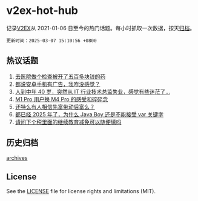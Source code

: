 # v2ex-hot-hub

 记录[V2EX](https://www.v2ex.com/)从 2021-01-06 日至今的热门话题。每小时抓取一次数据，按天[归档](archives)。

`更新时间：2025-03-07 15:10:56 +0800`

## 热议话题

1. [去医院做个检查被开了五百多块钱的药](https://www.v2ex.com/t/1116542)
1. [都说安卓手机有广告，我咋没感觉？](https://www.v2ex.com/t/1116421)
1. [人到中年 40 岁，突然从 IT 行业技术总监失业，感觉有些迷茫了...](https://www.v2ex.com/t/1116453)
1. [M1 Pro 用户换 M4 Pro 的感受和碎碎念](https://www.v2ex.com/t/1116474)
1. [还特么有人相信先富带动后富么？](https://www.v2ex.com/t/1116622)
1. [都已经 2025 年了，为什么 Java Boy 还是不能接受 var 关键字](https://www.v2ex.com/t/1116515)
1. [请问下个税里面的继续教育减免可以随便填吗](https://www.v2ex.com/t/1116535)

## 历史归档

[archives](archives)

## License

See the [LICENSE](LICENSE) file for license rights and limitations (MIT).
